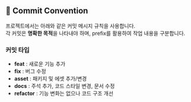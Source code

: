 ## 📌 Commit Convention

프로젝트에서는 아래와 같은 커밋 메시지 규칙을 사용합니다.  
각 커밋은 **명확한 목적**을 나타내야 하며, prefix를 활용하여 작업 내용을 구분합니다.

### 커밋 타입
- **feat** : 새로운 기능 추가
- **fix** : 버그 수정
- **asset** : 패키지 및 에셋 추가/변경
- **docs** : 주석 추가, 코드 스타일 변경, 문서 수정
- **refactor** : 기능 변화는 없으나 코드 구조 개선  
